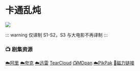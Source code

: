 # 卡通乱炖
![](/image/卡通乱炖.webp)

::: warning
仅译制 S1-S2，S3 与大电影不再译制
:::

### 📺 剧集资源 <Badge type="warning" text="漫迪MDsub" />

[☁️阿里](https://www.aliyundrive.com/s/miZPEe7LqR6)  [☁️夸克](https://pan.quark.cn/s/774ba91bb291)  [☁️迅雷](https://pan.xunlei.com/s/VNnhQJ3b3JASezLuzMH0MJdUA1?pwd=idxp#) [TearCloud](https://kita.teracloud.jp/share/117214da6e828da2) [📺MDpan](https://pan.mdsub.top/%E5%8D%A1%E9%80%9A%E4%B9%B1%E7%82%96)  [☁️PikPak](https://mypikpak.com/s/VNmW_5MZsPjxsUpBYi0gC-bSo1) [🧲磁力链接](magnet:?xt=urn:btih:9fb8d49688bd8854db3cd88544fd9dff37ac7919)
